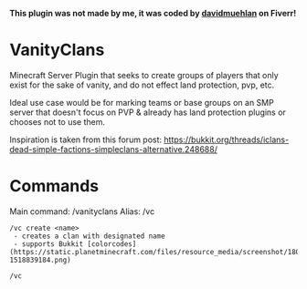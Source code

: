 **This plugin was not made by me, it was coded by [davidmuehlan](https://www.fiverr.com/davidmuehlan) on Fiverr!**

# VanityClans

Minecraft Server Plugin that seeks to create groups of players that only exist for the sake of vanity, and do not effect land protection, pvp, etc.

Ideal use case would be for marking teams or base groups on an SMP server that doesn't focus on PVP & already has land protection plugins or chooses not to use them.

Inspiration is taken from this forum post:
https://bukkit.org/threads/iclans-dead-simple-factions-simpleclans-alternative.248688/

# Commands
Main command: /vanityclans
Alias: /vc
```
/vc create <name>
 - creates a clan with designated name
 - supports Bukkit [colorcodes](https://static.planetminecraft.com/files/resource_media/screenshot/1807/example2-1518839184.png)

/vc 
```
